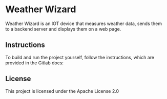 # Weather Wizard

Weather Wizard is an IOT device that measures weather data, sends them to a backend server and
displays them on a web page.

## Instructions

To build and run the project yourself, follow the instructions, which are provided in the Gitlab docs:

## License

This project is licensed under the Apache License 2.0